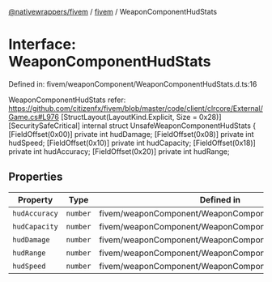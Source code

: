 [@nativewrappers/fivem](../../README.md) / [fivem](../README.md) / WeaponComponentHudStats

# Interface: WeaponComponentHudStats

Defined in: fivem/weaponComponent/WeaponComponentHudStats.d.ts:16

WeaponComponentHudStats
refer: https://github.com/citizenfx/fivem/blob/master/code/client/clrcore/External/Game.cs#L976
   [StructLayout(LayoutKind.Explicit, Size = 0x28)]
   [SecuritySafeCritical]
   internal struct UnsafeWeaponComponentHudStats
   {
			[FieldOffset(0x00)] private int hudDamage;
			[FieldOffset(0x08)] private int hudSpeed;
			[FieldOffset(0x10)] private int hudCapacity;
			[FieldOffset(0x18)] private int hudAccuracy;
			[FieldOffset(0x20)] private int hudRange;

## Properties

| Property | Type | Defined in |
| ------ | ------ | ------ |
| <a id="hudaccuracy"></a> `hudAccuracy` | `number` | fivem/weaponComponent/WeaponComponentHudStats.d.ts:20 |
| <a id="hudcapacity"></a> `hudCapacity` | `number` | fivem/weaponComponent/WeaponComponentHudStats.d.ts:19 |
| <a id="huddamage"></a> `hudDamage` | `number` | fivem/weaponComponent/WeaponComponentHudStats.d.ts:17 |
| <a id="hudrange"></a> `hudRange` | `number` | fivem/weaponComponent/WeaponComponentHudStats.d.ts:21 |
| <a id="hudspeed"></a> `hudSpeed` | `number` | fivem/weaponComponent/WeaponComponentHudStats.d.ts:18 |
